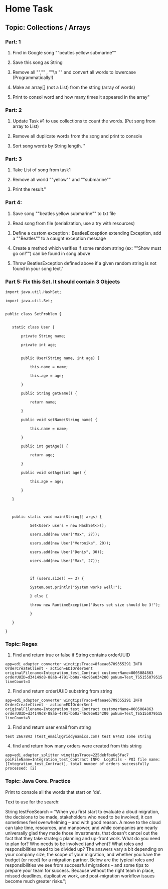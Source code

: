 # Home Task
## Topic: Collections / Arrays

### Part: 1

1. Find in Google song ""beatles yellow submarine""

2. Save this song as String

3. Remove all "","" , ""\n "" and convert all words to lowercase (Programmatically!)

4. Make an array[] (not a List) from the string (array of words)

5. Print to consol word and how many times it appeared in the array"


### Part: 2

1. Update Task #1 to use collections to count the words.  (Put song from array to List)      

2. Remove all duplicate words from the song and print to console

3. Sort song words by String length. "                        

        

### Part: 3                

1. Take List<String> of song from task1

2. Remove all world ""yellow"" and ""submarine""

3. Print the result."                        


### Part 4:

1. Save song ""beatles yellow submarine"" to txt file

2. Read song from file (serialization, use a try with resources)

3. Define a custom exception : BeatlesException extending Exception, add a ""Beatles"" to a caught exception message

4. Create a method which verifies if some random string (ex: ""Show must go on!"") can be found in song above

5. Throw BeatlesException defined above if a given random string is not found in your song text."


### Part 5: Fix this Set. It should contain 3 Objects

```
import java.util.HashSet;

import java.util.Set;


public class SetProblem {


   static class User {

       private String name;

       private int age;


       public User(String name, int age) {

           this.name = name;

           this.age = age;

       }

       public String getName() {

           return name;

       }

       public void setName(String name) {

           this.name = name;

       }

       public int getAge() {

           return age;

       }

       public void setAge(int age) {

           this.age = age;

       }

   }

 

   public static void main(String[] args) {

           Set<User> users = new HashSet<>();

           users.add(new User("Max", 27));

           users.add(new User("Veronika", 20));

           users.add(new User("Denis", 30));

           users.add(new User("Max", 27));

 

           if (users.size() == 3) {

           System.out.println("System works well!");

           } else {

           throw new RuntimeException("Users set size should be 3!");

           }

   }

}
```

### Topic: Regex

 1. Find and return true or false if String contains orderUUID

```
app=edi_adapter_converter wingtipsTrace=8faeae6709355291 INFO  OrderCreateClient - action=EDIOrderSent originalFilename=Integration_test_Contract customerName=0005084863 orderUUID=d34149d8-88ab-4791-bb0a-46c96e034200 poNum=Test_TS5155079515 lineCount=3
```

2. Find and return orderUUID substring from string

```
app=edi_adapter_converter wingtipsTrace=8faeae6709355291 INFO  OrderCreateClient - action=EDIOrderSent originalFilename=Integration_test_Contract customerName=0005084863 orderUUID=d34149d8-88ab-4791-bb0a-46c96e034200 poNum=Test_TS5155079515 lineCount=3
```

3. Find and return user email from string 

```
test 2667843 (test_email@griddynamics.com) test 67483 some string 
```

4. find and return how many orders were created from this string 

```
app=edi_adapter_splitter wingtipsTrace=225debfbe6e5fac7 poiFileName=Integration_test_Contract INFO  LogUtils - POI file name: [Integration_test_Contract], total number of orders successfully processed: [2]
```

### Topic: Java Core. Practice 

Print to console all the words that start on 'de'.


Text to use for the search:


String testFoeSearch = "When you first start to evaluate a cloud migration, the decisions to be made, stakeholders who need to be involved, it can sometimes feel overwhelming – and with good reason. A move to the cloud can take time, resources, and manpower, and while companies are nearly universally glad they made those investments, that doesn't cancel out the fact that they take strategic planning and up-front work. What do you need to plan for? Who needs to be involved (and when)? What roles and responsibilities need to be divided up? The answers vary a bit depending on your company size, the scope of your migration, and whether you have the budget (or need) for a migration partner. Below are the typical roles and responsibilities we see from successful migrations – and some tips to prepare your team for success. Because without the right team in place, missed deadlines, duplicative work, and post-migration workflow issues become much greater risks.";